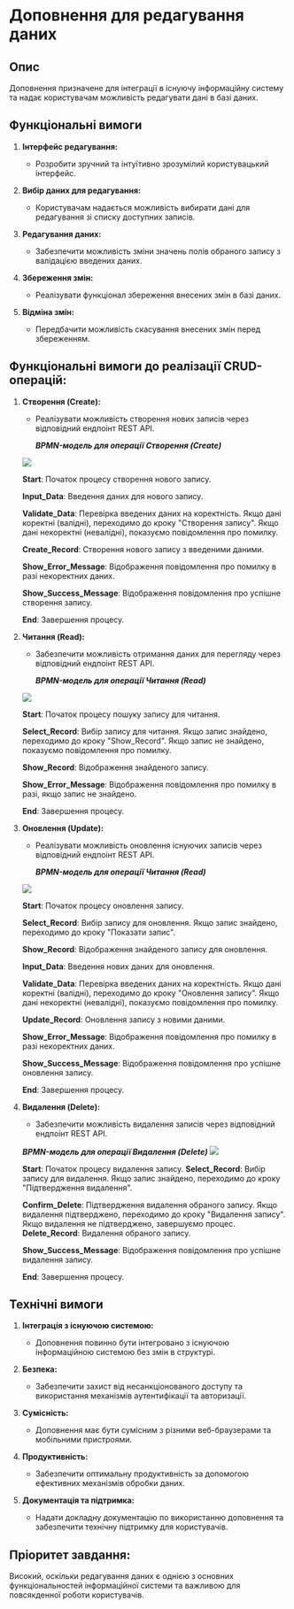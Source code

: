 # Доповнення для редагування даних

## Опис
Доповнення призначене для інтеграції в існуючу інформаційну систему та надає користувачам можливість редагувати дані в базі даних.

## Функціональні вимоги
1. **Інтерфейс редагування:**
   - Розробити зручний та інтуїтивно зрозумілий користувацький інтерфейс.

2. **Вибір даних для редагування:**
   - Користувачам надається можливість вибирати дані для редагування зі списку доступних записів.

3. **Редагування даних:**
   - Забезпечити можливість зміни значень полів обраного запису з валідацією введених даних.

4. **Збереження змін:**
   - Реалізувати функціонал збереження внесених змін в базі даних.

5. **Відміна змін:**
   - Передбачити можливість скасування внесених змін перед збереженням.

## Функціональні вимоги до реалізації CRUD-операцій:

1. **Створення (Create):**
      - Реалізувати можливість створення нових записів через відповідний ендпоінт REST API.

        ***BPMN-модель для операції Створення (Create)***
      <img src = "png/BPMN-модель для операції Створення (Create).png">
 
      **Start**: Початок процесу створення нового запису.

      **Input_Data**: Введення даних для нового запису.

      **Validate_Data**: Перевірка введених даних на коректність.
                         Якщо дані коректні (валідні), переходимо до кроку "Створення запису".
                         Якщо дані некоректні (невалідні), показуємо повідомлення про помилку.

      **Create_Record**: Створення нового запису з введеними даними.
 
      **Show_Error_Message**: Відображення повідомлення про помилку в разі некоректних даних.
 
      **Show_Success_Message**: Відображення повідомлення про успішне створення запису.
 
      **End**: Завершення процесу.



2. **Читання (Read):**
      - Забезпечити можливість отримання даних для перегляду через відповідний ендпоінт REST API.

        ***BPMN-модель для операції Читання (Read)***
      <img src = "png/BPMN-модель для операції Читання (Read).png">

      **Start**: Початок процесу пошуку запису для читання.
   
      **Select_Record**: Вибір запису для читання.
                         Якщо запис знайдено, переходимо до кроку "Show_Record".
                         Якщо запис не знайдено, показуємо повідомлення про помилку.
   
      **Show_Record**: Відображення знайденого запису.
   
      **Show_Error_Message**: Відображення повідомлення про помилку в разі, якщо запис не знайдено.
   
      **End**: Завершення процесу.



3. **Оновлення (Update):**
      - Реалізувати можливість оновлення існуючих записів через відповідний ендпоінт REST API.

        ***BPMN-модель для операції Читання (Read)***
      <img src = "png/BPMN-модель для операції Оновлення (Update).png">

      **Start**: Початок процесу оновлення запису.
   
      **Select_Record**: Вибір запису для оновлення.
                  Якщо запис знайдено, переходимо до кроку "Показати запис".
   
      **Show_Record**: Відображення знайденого запису для оновлення.
   
      **Input_Data**: Введення нових даних для оновлення.
   
      **Validate_Data**: Перевірка введених даних на коректність.
                         Якщо дані коректні (валідні), переходимо до кроку "Оновлення запису".
                         Якщо дані некоректні (невалідні), показуємо повідомлення про помилку.
   
      **Update_Record**: Оновлення запису з новими даними.
   
      **Show_Error_Message**: Відображення повідомлення про помилку в разі некоректних даних.
   
      **Show_Success_Message**: Відображення повідомлення про успішне оновлення запису.
   
      **End**: Завершення процесу.



4. **Видалення (Delete):**
      - Забезпечити можливість видалення записів через відповідний ендпоінт REST API.
      
      ***BPMN-модель для операції Видалення (Delete)***
      <img src = "png/BPMN-модель для операції Видалення (Delete)_2.png">

      **Start**: Початок процесу видалення запису.
      **Select_Record**: Вибір запису для видалення.
                         Якщо запис знайдено, переходимо до кроку "Підтвердження видалення".
   
      **Confirm_Delete**: Підтвердження видалення обраного запису.
                          Якщо видалення підтверджено, переходимо до кроку "Видалення запису".
                          Якщо видалення не підтверджено, завершуємо процес.
      **Delete_Record**: Видалення обраного запису.
   
      **Show_Success_Message**: Відображення повідомлення про успішне видалення запису.
   
      **End**: Завершення процесу.

## Технічні вимоги
1. **Інтеграція з існуючою системою:**
   - Доповнення повинно бути інтегровано з існуючою інформаційною системою без змін в структурі.

2. **Безпека:**
   - Забезпечити захист від несанкціонованого доступу та використання механізмів аутентифікації та авторизації.

3. **Сумісність:**
   - Доповнення має бути сумісним з різними веб-браузерами та мобільними пристроями.

4. **Продуктивність:**
   - Забезпечити оптимальну продуктивність за допомогою ефективних механізмів обробки даних.

5. **Документація та підтримка:**
   - Надати докладну документацію по використанню доповнення та забезпечити технічну підтримку для користувачів.


## Пріоритет завдання:
Високий, оскільки редагування даних є однією з основних функціональностей інформаційної системи та важливою для повсякденної роботи користувачів.
